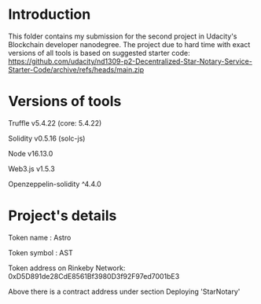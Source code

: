 # Introduction 
This folder contains my submission for the second project in Udacity's Blockchain developer nanodegree. The project due to hard time with exact versions of all tools is based on suggested starter code: https://github.com/udacity/nd1309-p2-Decentralized-Star-Notary-Service-Starter-Code/archive/refs/heads/main.zip

# Versions of tools 
Truffle v5.4.22 (core: 5.4.22)

Solidity v0.5.16 (solc-js)

Node v16.13.0

Web3.js v1.5.3

Openzeppelin-solidity ^4.4.0

# Project's details
Token name : Astro

Token symbol : AST

Token address on Rinkeby Network: 0xD5D891de28CdE8561Bf3980D3f92F97ed7001bE3

Above there is a contract address under section Deploying 'StarNotary' 


